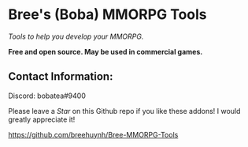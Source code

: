 # Bree's (Boba) MMORPG Tools

*Tools to help you develop your MMORPG.*

**Free and open source. May be used in commercial games.**

## Contact Information:
Discord: bobatea#9400

Please leave a *Star* on this Github repo if you like these addons! I would greatly appreciate it!

https://github.com/breehuynh/Bree-MMORPG-Tools
